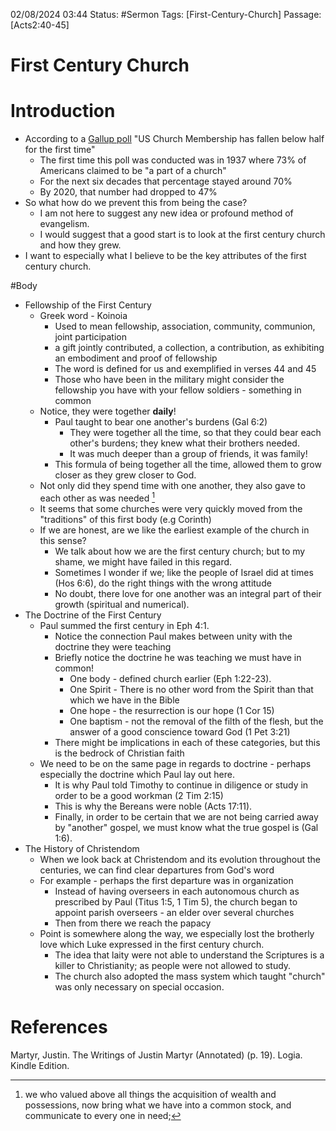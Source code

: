 
02/08/2024 03:44
Status: #Sermon
Tags: [First-Century-Church]
Passage: [Acts2:40-45]
# First Century Church

# Introduction

- According to a [Gallup
poll](https://news.gallup.com/poll/341963/church-membership-falls-below-majority-first-time.aspx) "US Church Membership has fallen below half for the first time" 
	- The first time this poll was conducted was in 1937 where 73% of Americans claimed to be "a
	part of a church"
	- For the next six decades that percentage stayed around 70%
	- By 2020, that number had dropped to 47%
- So what how do we prevent this from being the case?
	- I am not here to suggest any new idea or profound method of evangelism.
	- I would suggest that a good start is to look at the first century church and how they
	grew.
- I want to especially what I believe to be the key attributes of the first century church. 

#Body

- Fellowship of the First Century
	- Greek word - Koinoia
		- Used to mean fellowship, association, community, communion, joint participation 
		- a gift jointly contributed, a collection, a contribution, as exhibiting an
		embodiment and proof of fellowship 
		- The word is defined for us and exemplified in verses 44 and 45
		- Those who have been in the military might consider the fellowship you have with
		your fellow soldiers - something in common
	- Notice, they were together **daily**!
		- Paul taught to bear one another's burdens (Gal 6:2)
			- They were together all the time, so that they could bear each other's
			burdens; they knew what their brothers needed.
			- It was much deeper than a group of friends, it was family!
		- This formula of being together all the time, allowed them to grow closer as they
		grew closer to God.
	- Not only did they spend time with one another, they also gave to each other as was needed
	[^1] 
	- It seems that some churches were very quickly moved from the "traditions" of this first
	body (e.g Corinth)
	- If we are honest, are we like the earliest example of the church in this sense?
		- We talk about how we are the first century church; but to my shame, we might have
		failed in this regard.
		- Sometimes I wonder if we; like the people of Israel did at times (Hos 6:6), do the
		right things with the wrong attitude
		- No doubt, there love for one another was an integral part of their growth
		(spiritual and numerical).
- The Doctrine of the First Century
	- Paul summed the first century in Eph 4:1.
		- Notice the connection Paul makes between unity with the doctrine they were
		teaching
		- Briefly notice the doctrine he was teaching we must have in common!
			- One body - defined church earlier (Eph 1:22-23).
			- One Spirit - There is no other word from the Spirit than that which we
			have in the Bible
			- One hope - the resurrection is our hope (1 Cor 15)
			- One baptism - not the removal of the filth of the flesh, but the answer of
			a good conscience toward God (1 Pet 3:21)
		- There might be implications in each of these categories, but this is the bedrock
		of Christian faith
	- We need to be on the same page in regards to doctrine - perhaps especially the doctrine
	which Paul lay out here.
		- It is why Paul told Timothy to continue in diligence or study in order to be a
		good workman (2 Tim 2:15)
		- This is why the Bereans were noble (Acts 17:11).
		- Finally, in order to be certain that we are not being carried away by "another"
		gospel, we must know what the true gospel is (Gal 1:6).
- The History of Christendom
	- When we look back at Christendom and its evolution throughout the centuries, we can find
	clear departures from God's word
	- For example - perhaps the first departure was in organization
		- Instead of having overseers in each autonomous church as prescribed by Paul (Titus
		1:5, 1 Tim 5), the church began to appoint parish overseers - an elder over several
		churches
		- Then from there we reach the papacy
	- Point is somewhere along the way, we especially lost the brotherly love which Luke
	expressed in the first century church.
		- The idea that laity were not able to understand the Scriptures is a killer to
		Christianity; as people were not allowed to study.
		- The church also adopted the mass system which taught "church" was only necessary
		on special occasion.
		
# References

[^1]: we who valued above all things the acquisition of wealth and possessions, now bring what we have into a common
stock, and communicate to every one in need;

Martyr, Justin. The Writings of Justin Martyr (Annotated) (p. 19). Logia. Kindle Edition.  
